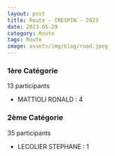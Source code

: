 ```yaml
---
layout: post
title: Route - CRESPIN - 2023
date: 2023-05-29
category: Route
tags: Route
image: assets/img/blog/road.jpeg
---
```


### 1ère Catégorie
13 participants
- MATTIOLI RONALD : 4

### 2ème Catégorie
35 participants
- LECOLIER STEPHANE : 1
